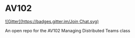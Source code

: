 # AV102

[![Gitter](https://badges.gitter.im/Join Chat.svg)](https://gitter.im/saasbook/AV102?utm_source=badge&utm_medium=badge&utm_campaign=pr-badge&utm_content=badge)

An open repo for the AV102 Managing Distributed Teams class
